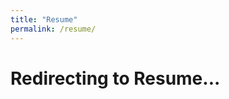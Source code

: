```yaml
---
title: "Resume"
permalink: /resume/
---
```


<html>
<head><title>Resume</title></head>
<body>
  <h1>Redirecting to Resume...</h1>
  <script>
    window.location.href = "https://drive.google.com/file/d/1KMTj8Mgm6kCOORXKeqd5Mf3AB3AIMj0K/view?usp=sharing";
  </script>
</body>
</html>
